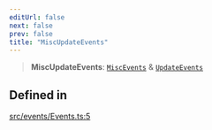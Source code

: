```yaml
---
editUrl: false
next: false
prev: false
title: "MiscUpdateEvents"
---
```


> **MiscUpdateEvents**: [`MiscEvents`](/api/interfaces/miscevents/) & [`UpdateEvents`](/api/interfaces/updateevents/)

## Defined in

[src/events/Events.ts:5](https://github.com/agargaro/three.ez/blob/b06e30e89a1cb80df2de9df7c48590de59a134ce/src/events/Events.ts#L5)

